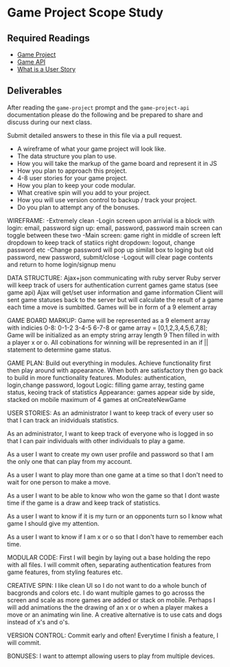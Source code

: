 # Game Project Scope Study

## Required Readings

-   [Game Project](https://github.com/ga-wdi-boston/game-project)
-   [Game API](https://github.com/ga-wdi-boston/game-project-api)
-   [What is a User Story](http://searchsoftwarequality.techtarget.com/definition/user-story)

## Deliverables

After reading the `game-project` prompt and the `game-project-api` documentation
please do the following and be prepared to share and discuss during our next
class.

Submit detailed answers to these in this file via a pull request.

-   A wireframe of what your game project will look like.
-   The data structure you plan to use.
-   How you will take the markup of the game board and represent it in JS
-   How you plan to approach this project.
-   4-8 user stories for your game project.
-   How you plan to keep your code modular.
-   What creative spin will you add to your project.
-   How you will use version control to backup / track your project.
-   Do you plan to attempt any of the bonuses.

WIREFRAME:
-Extremely clean
-Login screen upon arrivial is a block with
  login: email, password
  sign up: email, password, password
  main screen can toggle between these two
-Main screen: game right in middle of screen
  left dropdown to keep track of statiics
  right dropdown: logout, change password etc
-Change password will pop up similat box to loging but
  old password, new password, submit/close
-Logout will clear page contents and return to home login/signup menu

DATA STRUCTURE:
Ajax+json communicating with ruby server
Ruby server will keep track of users for authentication
  current games
  game status
  (see game api)
Ajax will get/set user information and game information
Client will sent game statuses back to the server but will calculate
  the result of a game each time a move is sumbitted.
Games will be in form of a 9 element array

GAME BOARD MARKUP:
Game will be represented as a 9 element array with indicies 0-8:
0-1-2
3-4-5
6-7-8
or game array = [0,1,2,3,4,5,6,7,8];
Game will be initialized as an empty string array length 9
Then filled in with a player x or o.
All cobinations for winning will be represented in an if || statement to determine
  game status.

GAME PLAN:
Build out everything in modules. Achieve functionality first then play around with appearance. When both are satisfactory then go back to build in more functionality features.
Modules: authentication, login,change password, logout
Logic: filling game array, testing game status,
    keoing track of statistics
Appearance: games appear side by side, stacked on mobile
    maximum of 4 games at onCreateNewGame

USER STORIES:
As an administrator I want to keep track of every user so that I can track an inidviduals statistics.

As an administrator, I want to keep track of everyone who is logged in so that I can pair individuals with other individuals to play a game.

As a user I want to create my own user profile and password so that I am the only one that can play from my account.

As a user I want to play more than one game at a time so that I don't need to wait for one person to make a move.

As a user I want to be able to know who won the game so that I dont waste time if the game is a draw and keep track of statistics.

As a user I want to know if it is my turn or an opponents turn so I know what game I should give my attention.

As a user I want to know if I am x or o so that I don't have to remember each time.

MODULAR CODE:
First I will begin by laying out a base holding the repo with all files. I will commit often, separating authentication features from game features, from styling features etc.

CREATIVE SPIN:
I like clean UI so I do not want to do a whole bunch of bacgronds and colors etc. I do want multiple games to go acrosss the screen and scale as more games are added or stack on mobile. Perhaps I will add animations the the drawing of an x or o when a player makes a move or an animating win line.  A creative alternative is to use cats and dogs instead of x's and o's.

VERSION CONTROL:
Commit early and often! Everytime I finish a feature, I will commit.

BONUSES:
I want to attempt allowing users to play from multiple devices.
